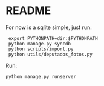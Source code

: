 README
======


For now is a sqlite simple, just run:


     export PYTHONPATH=dir:$PYTHONPATH
     python manage.py syncdb
     python scripts/import.py
     python utils/deputados_fotos.py


Run:

    python manage.py runserver
